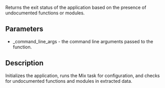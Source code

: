 Returns the exit status of the application based on the presence of undocumented functions or modules.

## Parameters

- _command_line_args - the command line arguments passed to the function.
## Description
 Initializes the application, runs the Mix task for configuration, and checks for undocumented functions and modules in extracted data.